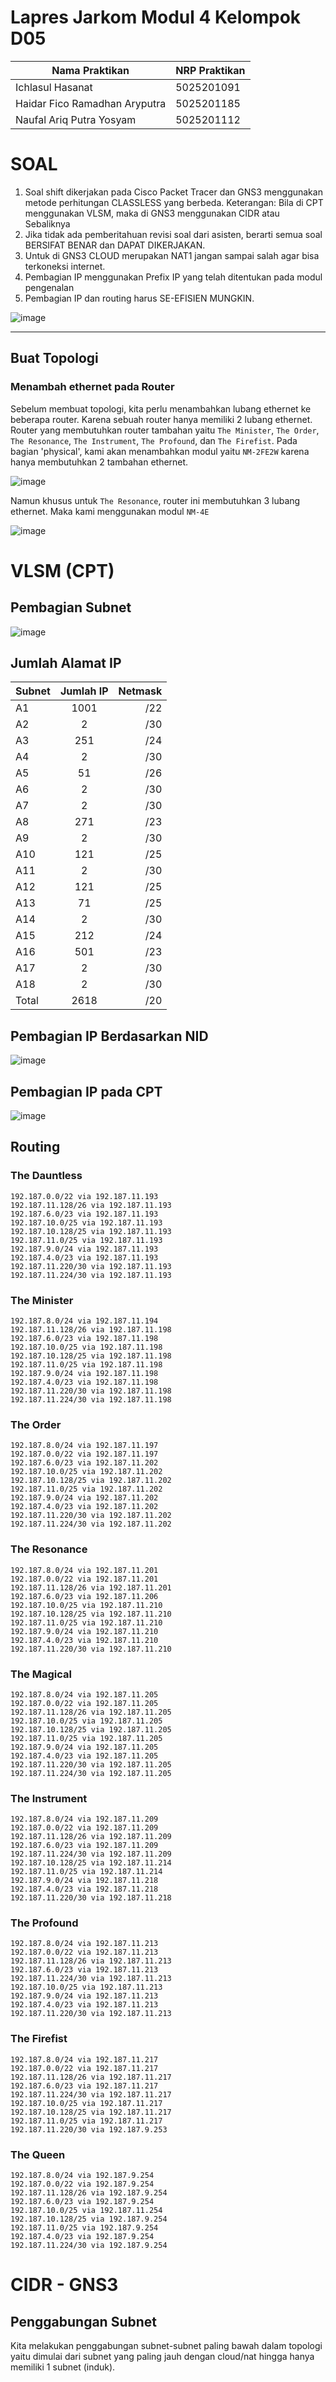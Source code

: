# Lapres Jarkom Modul 4 Kelompok D05 #

| Nama Praktikan  | NRP Praktikan |
| ------------- | ------------- |
| Ichlasul Hasanat  | 5025201091  |
| Haidar Fico Ramadhan Aryputra | 5025201185  |
| Naufal Ariq Putra Yosyam | 5025201112 |

# SOAL

1. Soal shift dikerjakan pada Cisco Packet Tracer dan GNS3 menggunakan metode perhitungan CLASSLESS yang berbeda. Keterangan: Bila di CPT menggunakan VLSM, maka di GNS3 menggunakan CIDR atau Sebaliknya
2. Jika tidak ada pemberitahuan revisi soal dari asisten, berarti semua soal BERSIFAT BENAR dan DAPAT DIKERJAKAN.
3. Untuk di GNS3 CLOUD merupakan NAT1 jangan sampai salah agar bisa terkoneksi internet.
4. Pembagian IP menggunakan Prefix IP yang telah ditentukan pada modul pengenalan
5. Pembagian IP dan routing harus SE-EFISIEN MUNGKIN.

![image](https://user-images.githubusercontent.com/88977654/204091879-4326a6e7-68be-4449-a910-52dd6484f5cc.png)

------

## Buat Topologi

### Menambah ethernet pada Router

Sebelum membuat topologi, kita perlu menambahkan lubang ethernet ke beberapa router. Karena sebuah router hanya memiliki 2 lubang ethernet. Router yang membutuhkan router tambahan yaitu `The Minister`, `The Order`, `The Resonance`, `The Instrument`, `The Profound`, dan `The Firefist`. Pada bagian 'physical', kami akan menambahkan modul yaitu `NM-2FE2W` karena hanya membutuhkan 2 tambahan ethernet.

![image](https://user-images.githubusercontent.com/88977654/204091760-1e09e2b8-315c-42f6-934d-012967ebcb58.png)

Namun khusus untuk `The Resonance`, router ini membutuhkan 3 lubang ethernet. Maka kami menggunakan modul `NM-4E`

![image](https://user-images.githubusercontent.com/88977654/204092182-5e1730ff-3283-416b-ba01-a2b9cb1c287d.png)

# VLSM (CPT)

## Pembagian Subnet

![image](https://user-images.githubusercontent.com/88977654/204091389-25490247-1819-4bc1-8846-ac50107c88f8.png)

## Jumlah Alamat IP

| Subnet | Jumlah IP | Netmask |
| ------------- |:-------------:| -----:|
|A1| 1001	|/22|
|A2|	2	|/30|
|A3|	251	|/24|
|A4|	2	|/30|
|A5|	51	|/26|
|A6|	2	|/30|
|A7|	2	|/30|
|A8|271	|/23|
|A9|	2	|/30|
|A10|	121	|/25|
|A11|	2	|/30|
|A12|	121	|/25|
|A13|	71	|/25|
|A14|	2	|/30|
|A15|	212	|/24|
|A16|	501	|/23|
|A17|	2	|/30|
|A18|	2	|/30|
|Total|	2618	|/20|

## Pembagian IP Berdasarkan NID

![image](https://user-images.githubusercontent.com/88977654/204091680-35d928d8-8b79-43fc-9d4d-8cdc77378682.png)

## Pembagian IP pada CPT

![image](https://user-images.githubusercontent.com/88977654/204093142-6fe35868-12ec-4feb-b50a-d6d54324347e.png)

## Routing

### The Dauntless
```
192.187.0.0/22 via 192.187.11.193
192.187.11.128/26 via 192.187.11.193
192.187.6.0/23 via 192.187.11.193
192.187.10.0/25 via 192.187.11.193
192.187.10.128/25 via 192.187.11.193
192.187.11.0/25 via 192.187.11.193
192.187.9.0/24 via 192.187.11.193
192.187.4.0/23 via 192.187.11.193
192.187.11.220/30 via 192.187.11.193
192.187.11.224/30 via 192.187.11.193
```

### The Minister
```
192.187.8.0/24 via 192.187.11.194
192.187.11.128/26 via 192.187.11.198
192.187.6.0/23 via 192.187.11.198
192.187.10.0/25 via 192.187.11.198
192.187.10.128/25 via 192.187.11.198
192.187.11.0/25 via 192.187.11.198
192.187.9.0/24 via 192.187.11.198
192.187.4.0/23 via 192.187.11.198
192.187.11.220/30 via 192.187.11.198
192.187.11.224/30 via 192.187.11.198
```

### The Order
```
192.187.8.0/24 via 192.187.11.197
192.187.0.0/22 via 192.187.11.197
192.187.6.0/23 via 192.187.11.202
192.187.10.0/25 via 192.187.11.202
192.187.10.128/25 via 192.187.11.202
192.187.11.0/25 via 192.187.11.202
192.187.9.0/24 via 192.187.11.202
192.187.4.0/23 via 192.187.11.202
192.187.11.220/30 via 192.187.11.202
192.187.11.224/30 via 192.187.11.202
```

### The Resonance
```
192.187.8.0/24 via 192.187.11.201
192.187.0.0/22 via 192.187.11.201
192.187.11.128/26 via 192.187.11.201
192.187.6.0/23 via 192.187.11.206
192.187.10.0/25 via 192.187.11.210
192.187.10.128/25 via 192.187.11.210
192.187.11.0/25 via 192.187.11.210
192.187.9.0/24 via 192.187.11.210
192.187.4.0/23 via 192.187.11.210
192.187.11.220/30 via 192.187.11.210
```

### The Magical
```
192.187.8.0/24 via 192.187.11.205
192.187.0.0/22 via 192.187.11.205
192.187.11.128/26 via 192.187.11.205
192.187.10.0/25 via 192.187.11.205
192.187.10.128/25 via 192.187.11.205
192.187.11.0/25 via 192.187.11.205
192.187.9.0/24 via 192.187.11.205
192.187.4.0/23 via 192.187.11.205
192.187.11.220/30 via 192.187.11.205
192.187.11.224/30 via 192.187.11.205
```

### The Instrument
```
192.187.8.0/24 via 192.187.11.209
192.187.0.0/22 via 192.187.11.209
192.187.11.128/26 via 192.187.11.209
192.187.6.0/23 via 192.187.11.209
192.187.11.224/30 via 192.187.11.209
192.187.10.128/25 via 192.187.11.214
192.187.11.0/25 via 192.187.11.214
192.187.9.0/24 via 192.187.11.218
192.187.4.0/23 via 192.187.11.218
192.187.11.220/30 via 192.187.11.218
```

### The Profound
```
192.187.8.0/24 via 192.187.11.213
192.187.0.0/22 via 192.187.11.213
192.187.11.128/26 via 192.187.11.213
192.187.6.0/23 via 192.187.11.213
192.187.11.224/30 via 192.187.11.213
192.187.10.0/25 via 192.187.11.213
192.187.9.0/24 via 192.187.11.213
192.187.4.0/23 via 192.187.11.213
192.187.11.220/30 via 192.187.11.213
```

### The Firefist
```
192.187.8.0/24 via 192.187.11.217
192.187.0.0/22 via 192.187.11.217
192.187.11.128/26 via 192.187.11.217
192.187.6.0/23 via 192.187.11.217
192.187.11.224/30 via 192.187.11.217
192.187.10.0/25 via 192.187.11.217
192.187.10.128/25 via 192.187.11.217
192.187.11.0/25 via 192.187.11.217
192.187.11.220/30 via 192.187.9.253
```

### The Queen
```
192.187.8.0/24 via 192.187.9.254
192.187.0.0/22 via 192.187.9.254
192.187.11.128/26 via 192.187.9.254
192.187.6.0/23 via 192.187.9.254
192.187.10.0/25 via 192.187.11.254
192.187.10.128/25 via 192.187.9.254
192.187.11.0/25 via 192.187.9.254
192.187.4.0/23 via 192.187.9.254
192.187.11.224/30 via 192.187.9.254
```

# CIDR - GNS3
## Penggabungan Subnet
Kita melakukan penggabungan subnet-subnet paling bawah dalam topologi yaitu dimulai dari subnet yang paling jauh dengan cloud/nat hingga hanya memiliki 1 subnet (induk).
